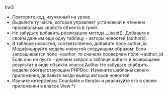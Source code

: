 hw3
 * Повторите код, изученный на уроке.
 * Выделите ту часть, которая управляет установкой и чтением произвольных свойств объекта в трейт.
 * Не забудьте добавить реализацию метода __isset().
Добавьте к своим данным еще одну таблицу - авторы новостей (authors).
 * В таблице новостей, соответственно, добавите поле author_id. 
 Модифицируйте модель новостей следующим образом:
Если запрашивается поле ->author, то сначала проверяем поле ->author_id
Если оно не пусто - делаем запрос к таблице authors и возвращаем результат 
в виде объекта класса Author
Не забудьте снабдить модели соответствующим PHPDoc.
Измените шаблоны своего приложения, добавьте везде вывод авторов новостей
 * Изучите интерфейсы Countable и Iterator и реализуйте его в своем приложении в классе View
 */